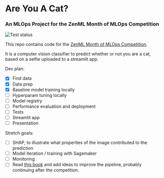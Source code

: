 # Are You A Cat?
### An MLOps Project for the ZenML Month of MLOps Competition

![Test status](https://github.com/MarinaWyss/zenml-mlops-competition/workflows/run-tests/badge.svg)

This repo contains code for the [ZenML Month of MLOps Competition](https://blog.zenml.io/mlops-competition/).

It is a computer vision classifier to predict whether or not you are a cat, based on a selfie uploaded to a streamlit app.

Dev plan:

- [X] Find data
- [X] Data prep
- [X] Baseline model training locally
- [ ] Hyperparam tuning locally
- [ ] Model registry
- [ ] Performance evaluation and deployment
- [ ] Tests
- [ ] Streamlit app
- [ ] Presentation

Stretch goals:

- [ ] SHAP, to illustrate what properties of the image contributed to the prediction
- [ ] Model iteration / training with Sagemaker
- [ ] Monitoring
- [ ] Read [this book](https://www.amazon.com/Designing-Machine-Learning-Systems-Production-Ready/dp/1098107969) and add ideas to improve the pipeline, probably continuing after the competition.
